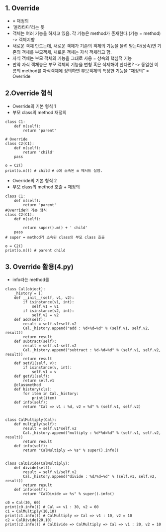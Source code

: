 ## 1. Override
+ = 재정의
+ '올라타다'라는 뜻
+ 객체는 여러 기능을 하지고 있음. 각 기능은 method가 존재한다.(기능 = method) -> 객체지향
+ 새로운 객체 만드는데, 새로운 객체가 기존의 객체의 기능을 물려 받는다(상속)면 기존의 객체를 부모객체, 새로운 객체는 자식 객체라고 함.
+ 자식 객체는 부모 객체의 기능을 그대로 사용 = 상속의 핵심적 기능 
+ 만약 자식 객체능은 부모 객체의 기능을 변형 혹은 삭제해야 한다면? -> 동일한 이름의 method를 자식객체에 정의하면 부모객체의 특정한 기능을 "재정의" = Override

## 2.Override 형식
+ Override의 기본 형식 1
+ 부모 class의 method 재정의
```
class C1:
    def m(self):
        return 'parent'
         
# Override
class C2(C1):
    def m(self):
        return 'child'
    pass

o = C2()
print(o.m()) # child # o에 소속된 m 메서드 실햄. 
```
+ Override의 기본 형식 2
+ 부모 class의 method 호출 + 재정의
```
class C1:
    def m(self):
        return 'parent'
#Override의 기본 형식
class C2(C1):
    def m(self):

        return super().m() + ' child'
    pass
# super = method가 소속된 class의 부모 class 호출

o = C2()
print(o.m()) # parent child
```
## 3. Override 활용(4.py)
+ info라는 method를 
```
class Cal(object):
    _history = []
    def __init__(self, v1, v2):
        if isinstance(v1, int):
            self.v1 = v1
        if isinstance(v2, int):
            self.v2 = v2
    def add(self):
        result = self.v1+self.v2
        Cal._history.append("add : %d+%d=%d" % (self.v1, self.v2, result))
        return result
    def subtract(self):
        result = self.v1-self.v2
        Cal._history.append("subtract : %d-%d=%d" % (self.v1, self.v2, result))
        return result
    def setV1(self, v):
        if isinstance(v, int):
            self.v1 = v
    def getV1(self):
        return self.v1
    @classmethod
    def history(cls):
        for item in Cal._history:
            print(item)
    def info(self):
        return "Cal => v1 : %d, v2 = %d" % (self.v1, self.v2)


class CalMultiply(Cal):
    def multiply(self):
        result = self.v1*self.v2
        Cal._history.append("multiply : %d*%d=%d" % (self.v1, self.v2, result))
        return result
    def info(self):
        return "CalMultiply => %s" % super().info()


class CalDivide(CalMultiply):
    def divide(self):
        result = self.v1/self.v2
        Cal._history.append("divide : %d/%d=%d" % (self.v1, self.v2, result))
        return result
    def info(self):
        return "CalDivide => %s" % super().info()

c0 = Cal(30, 60)
print(c0.info()) # Cal => v1 : 30, v2 = 60
c1 = CalMultiply(10,10)
print(c1.info()) # CalMultiply => Cal => v1 : 10, v2 = 10
c2 = CalDivide(20,10)
print(c2.info()) # CalDivide => CalMultiply => Cal => v1 : 20, v2 = 10
```
